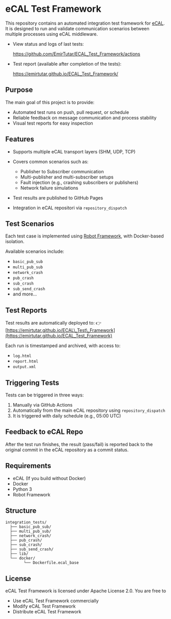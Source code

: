 # eCAL Test Framework

This repository contains an automated integration test framework for [eCAL](https://github.com/eclipse-ecal/ecall). It is designed to run and validate communication scenarios between multiple processes using eCAL middleware.

- View status and logs of last tests:

    https://github.com/EmirTutar/ECAL_Test_Framework/actions

- Test report (available after completion of the tests):
    
    https://emirtutar.github.io/ECAL_Test_Framework/

## Purpose

The main goal of this project is to provide:

* Automated test runs on push, pull request, or schedule
* Reliable feedback on message communication and process stability
* Visual test reports for easy inspection

## Features

* Supports multiple eCAL transport layers (SHM, UDP, TCP)
* Covers common scenarios such as:

  * Publisher to Subscriber communication
  * Multi-publisher and multi-subscriber setups
  * Fault injection (e.g., crashing subscribers or publishers)
  * Network failure simulations
* Test results are published to GitHub Pages
* Integration in eCAL repositori via `repository_dispatch`

## Test Scenarios

Each test case is implemented using [Robot Framework](https://robotframework.org/), with Docker-based isolation.

Available scenarios include:

* `basic_pub_sub`
* `multi_pub_sub`
* `network_crash`
* `pub_crash`
* `sub_crash`
* `sub_send_crash`
* and more...

## Test Reports

Test results are automatically deployed to:
👉 [https://emirtutar.github.io/ECAL\_Test\_Framework](https://emirtutar.github.io/ECAL_Test_Framework)

Each run is timestamped and archived, with access to:

* `log.html`
* `report.html`
* `output.xml`

## Triggering Tests

Tests can be triggered in three ways:

1. Manually via GitHub Actions
2. Automatically from the main eCAL repository using `repository_dispatch`
3. It is triggered with daily schedule (e.g., 05:00 UTC)

## Feedback to eCAL Repo

After the test run finishes, the result (pass/fail) is reported back to the original commit in the eCAL repository as a commit status.

## Requirements

* eCAL (If you build without Docker)
* Docker
* Python 3
* Robot Framework

## Structure

```
integration_tests/
  ├── basic_pub_sub/
  ├── multi_pub_sub/
  ├── network_crash/
  ├── pub_crash/
  ├── sub_crash/
  ├── sub_send_crash/
  ├── lib/
  └── docker/
        └── Dockerfile.ecal_base
```

## License
eCAL Test Framework is licensed under Apache License 2.0. You are free to

- Use eCAL Test Framework commercially
- Modify eCAL Test Framework
- Distribute eCAL Test Framework
